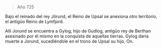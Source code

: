 > Año 725

Bajo el reinado del rey Jörund, el Reino de Upsal se anexiona otro territorio, el antigüo Reino de Lymfjord.

Allí Jorund se encuentra a Gylog, hijo de Gudlog, antigüo rey de Berthan asesinado por él mismo en la conquista de aquellas tierras. Gylog daría muerte a Jorund, sucediéndole en el trono de Upsal su hijo, On.